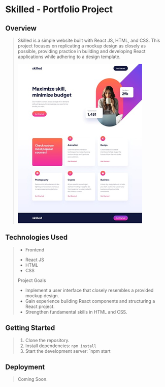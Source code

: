 # Skilled - Portfolio Project
>
## Overview 
>
> Skilled is a simple website built with React JS, HTML, and CSS. This project focuses on replicating a mockup design as closely as possible, providing practice in building and developing React applications while adhering to a design template. 
>
> ![](skilled-mock-up-500.jpg)
>
## Technologies Used
>
> * Frontend
>
> - React JS
> - HTML
> - CSS
>
> Project Goals
>
> - Implement a user interface that closely resembles a provided mockup design. 
> - Gain experience building React components and structuring a React project. 
> - Strengthen fundamental skills in HTML and CSS. 
>
## Getting Started
>
> 1. Clone the repository. 
> 2. Install dependencies: `npm install`
> 3. Start the development server: `npm start
>
>
## Deployment
>
> Coming Soon.




